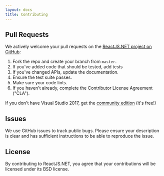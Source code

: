 ```yaml
---
layout: docs
title: Contributing
---
```


## Pull Requests

We actively welcome your pull requests on the
[ReactJS.NET project on GitHub](http://github.com/reactjs/React.NET):

1. Fork the repo and create your branch from `master`.
2. If you've added code that should be tested, add tests
3. If you've changed APIs, update the documentation.
4. Ensure the test suite passes.
5. Make sure your code lints.
6. If you haven't already, complete the Contributor License Agreement ("CLA").

If you don't have Visual Studio 2017, get the [community edition](https://visualstudio.microsoft.com/downloads/) (it's free!)

## Issues

We use GitHub issues to track public bugs. Please ensure your description is
clear and has sufficient instructions to be able to reproduce the issue.

## License

By contributing to ReactJS.NET, you agree that your contributions will be
licensed under its BSD license.
